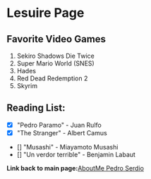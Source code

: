 # Lesuire Page
## Favorite Video Games
1. Sekiro Shadows Die Twice
2. Super Mario World (SNES)
3. Hades
4. Red Dead Redemption 2
5. Skyrim

## Reading List:
- [x] "Pedro Paramo" - Juan Rulfo
- [x] "The Stranger" - Albert Camus
- [] "Musashi" - Miayamoto Musashi
- [] "Un verdor terrible" - Benjamin Labaut

**Link back to main page:**[AboutMe Pedro Serdio](index.md)